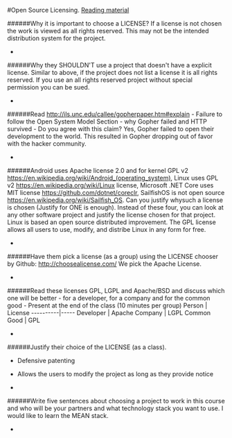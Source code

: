 #Open Source Licensing.
[Reading material](http://opensource.org/licenses)

######Why it is important to choose a LICENSE?
If a license is not chosen the work is viewed as all rights reserved. This may not be the intended distribution system for the project.

-
######Why they SHOULDN'T use a project that doesn't have a explicit license.
Similar to above, if the project does not list a license it is all rights reserved. If you use an all rights reserved project without special permission you can be sued.

-
######Read <http://ils.unc.edu/callee/gopherpaper.htm#explain> - Failure to follow the Open System Model Section - why Gopher failed and HTTP survived - Do you agree with this claim?
Yes, Gopher failed to open their development to the world. This resulted in Gopher dropping out of favor with the hacker community.

-
######Android uses Apache license 2.0 and for kernel GPL v2 <https://en.wikipedia.org/wiki/Android_(operating_system)>, Linux uses GPL v2 <https://en.wikipedia.org/wiki/Linux> license, Microsoft .NET Core uses MIT license  <https://github.com/dotnet/coreclr>, SailfishOS is not open source <https://en.wikipedia.org/wiki/Sailfish_OS>.  Can you justify whysuch a license is chosen (Justify for ONE  is enough). Instead of these four, you can look at any other software project and justify the license chosen for that project.
Linux is based an open source distributed improvement. The GPL license allows all users to use, modify, and distribe Linux in any form for free. 

-
######Have them pick a license (as a group) using the LICENSE chooser by Github: http://choosealicense.com/
We pick the Apache License.

-
######Read these licenses  GPL, LGPL and Apache/BSD and discuss which one will be better - for a developer, for a company and for the common good - Present at the end of the class (10 minutes per group)
Person | License
----------|-----
Developer | Apache
Company | LGPL
Common Good | GPL

-
######Justify their choice of the LICENSE (as a class).
- Defensive patenting
- Allows the users to modify the project as long as they provide notice


-

######Write five sentences about choosing a project to work in this course and who will be your partners and what technology stack you want to use.
I would like to learn the MEAN stack.


-
